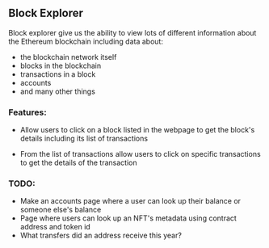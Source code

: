 ## Block Explorer

Block explorer give us the ability to view lots of different information about the Ethereum blockchain including data about:

- the blockchain network itself
- blocks in the blockchain
- transactions in a block
- accounts
- and many other things

### Features:
- Allow users to click on a block listed in the webpage to get the block's details including its list of transactions

- From the list of transactions allow users to click on specific transactions to get the details of the transaction
### TODO:

- Make an accounts page where a user can look up their balance or someone else's balance
- Page where users can look up an NFT's metadata using contract address and token id
- What transfers did an address receive this year?